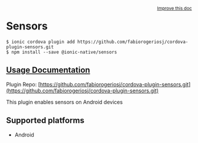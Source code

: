 <a style="float:right;font-size:12px;" href="http://github.com/ionic-team/ionic-native/edit/master/src/@ionic-native/plugins/sensors/index.ts#L22">
  Improve this doc
</a>

# Sensors

```
$ ionic cordova plugin add https://github.com/fabiorogeriosj/cordova-plugin-sensors.git
$ npm install --save @ionic-native/sensors
```

## [Usage Documentation](https://ionicframework.com/docs/native/sensors/)

Plugin Repo: [https://github.com/fabiorogeriosj/cordova-plugin-sensors.git](https://github.com/fabiorogeriosj/cordova-plugin-sensors.git)

This plugin enables sensors on Android devices

## Supported platforms
- Android



